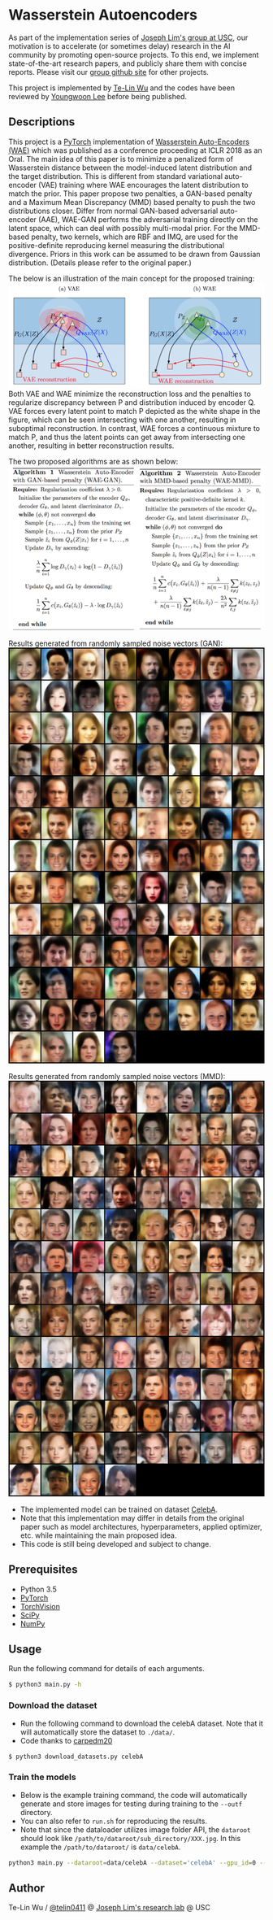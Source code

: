 # Wasserstein Autoencoders

As part of the implementation series of [Joseph Lim's group at USC](http://csail.mit.edu/~lim), our motivation is to accelerate (or sometimes delay) research in the AI community by promoting open-source projects. To this end, we implement state-of-the-art research papers, and publicly share them with concise reports. Please visit our [group github site](https://github.com/gitlimlab) for other projects.

This project is implemented by [Te-Lin Wu](https://github.com/telin0411) and the codes have been reviewed by [Youngwoon Lee](https://github.com/youngwoon) before being published.

## Descriptions
This project is a [PyTorch](http://pytorch.org) implementation of [Wasserstein Auto-Encoders (WAE)](https://arxiv.org/pdf/1711.01558.pdf) which was published as a conference proceeding at ICLR 2018 as an Oral. The main idea of this paper is to minimize a penalized form of Wasserstein distance between the model-induced latent distribution and the target distribution. This is different from standard variational auto-encoder (VAE) training where WAE encourages the latent distribution to match the prior. This paper propose two penalties, a GAN-based penalty and a Maximum Mean Discrepancy (MMD) based penalty to push the two distributions closer. Differ from normal GAN-based adversarial auto-encoder (AAE), WAE-GAN performs the adversarial training directly on the latent space, which can deal with possibly multi-modal prior. For the MMD-based penalty, two kernels, which are RBF and IMQ, are used for the positive-definite reproducing kernel measuring the distributional divergence. Priors in this work can be assumed to be drawn from Gaussian distribution. (Details please refer to the original paper.)

The below is an illustration of the main concept for the proposed training:
<img src="figs/wae_model.png"/>
Both VAE and WAE minimize the reconstruction loss and the penalties to regularize discrepancy between P and distribution induced by encoder Q. VAE forces every latent point to match P depicted as the white shape in the figure, which can be seen intersecting with one another, resulting in suboptimal reconstruction. In contrast, WAE forces a continuous mixture to match P, and thus the latent points can get away from intersecting one another, resulting in better reconstruction results.

The two proposed algorithms are as shown below:
<img src="figs/wae_algo.png"/>

Results generated from randomly sampled noise vectors (GAN):
<img src="figs/gan_results.png"/>

Results generated from randomly sampled noise vectors (MMD):
<img src="figs/mmd_results.png"/>

* The implemented model can be trained on dataset [CelebA](http://mmlab.ie.cuhk.edu.hk/projects/CelebA.html).
* Note that this implementation may differ in details from the original paper such as model architectures, hyperparameters, applied optimizer, etc. while maintaining the main proposed idea.
* This code is still being developed and subject to change.

## Prerequisites

- Python 3.5
- [PyTorch](http://pytorch.org)
- [TorchVision](http://pytorch.org)
- [SciPy](http://www.scipy.org/install.html)
- [NumPy](http://www.numpy.org/)

## Usage
Run the following command for details of each arguments.
```bash
$ python3 main.py -h
```

### Download the dataset
* Run the following command to download the celebA dataset. Note that it will automatically store the dataset to `./data/`.
* Code thanks to [carpedm20](https://github.com/carpedm20/DCGAN-tensorflow)
```bash
$ python3 download_datasets.py celebA
```

### Train the models
* Below is the example training command, the code will automatically generate and store images for testing during training to the `--outf` directory.
* You can also refer to `run.sh` for reproducing the results.
* Note that since the dataloader utilizes image folder API, the `dataroot` should look like `/path/to/dataroot/sub_directory/XXX.jpg`. In this example the `/path/to/dataroot/` is `data/celebA`.
```bash
python3 main.py --dataroot=data/celebA --dataset='celebA' --gpu_id=0 --cuda --noise='add_noise' --outf=gan_outputs/ --mode='gan' --lr=0.0003 --pz_scale=1 --LAMBDA=10 --niter=55 --e_pretrain
```

## Author

Te-Lin Wu / [@telin0411](https://github.com/telin0411) @ [Joseph Lim's research lab](https://github.com/gitlimlab) @ USC
